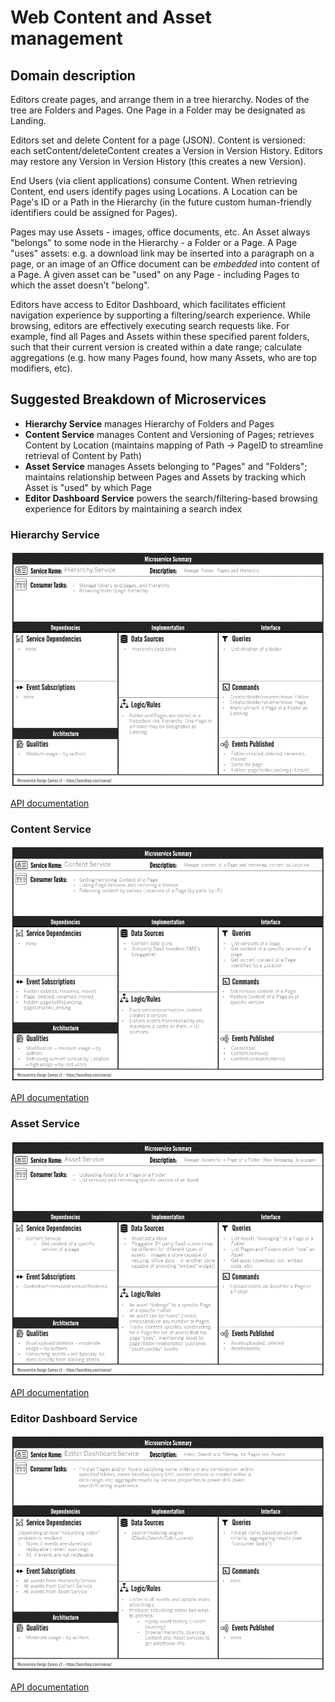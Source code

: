 # Web Content and Asset management

## Domain description

Editors create pages, and arrange them in a tree hierarchy. Nodes of the tree are Folders and 
Pages. One Page in a Folder may be designated as Landing.

Editors set and delete Content for a page (JSON). Content is versioned: each setContent/deleteContent creates a 
Version in Version History. Editors may restore any Version in Version History (this creates a new Version).

End Users (via client applications) consume Content. When retrieving Content, end users identify pages using
Locations. A Location can be Page's ID or a Path in the Hierarchy (in the future custom human-friendly identifiers could
be assigned for Pages).

Pages may use Assets - images, office documents, etc.
An Asset always "belongs" to some node in the Hierarchy - a Folder or a Page.
A Page "uses" assets: e.g. a download link may be inserted into a paragraph on a page, or an image of an Office document
can be *embedded* into content of a Page. A given asset can be "used" on any Page - including Pages to which the
asset doesn't "belong".

Editors have access to Editor Dashboard, which facilitates efficient navigation experience by supporting a filtering/search
experience. While browsing, editors are effectively executing search requests like. For example, find all Pages and Assets
within these specified parent folders, such that their current version is created within a date range;
calculate aggregations (e.g. how many Pages found, how many Assets, who are top modifiers, etc).

## Suggested Breakdown of Microservices

* **Hierarchy Service** manages Hierarchy of Folders and Pages
* **Content Service** manages Content and Versioning of Pages; retrieves Content by Location (maintains mapping of
  Path -> PageID to streamline retrieval of Content by Path)
* **Asset Service** manages Assets belonging to "Pages" and "Folders"; maintains relationship between Pages and Assets
  by tracking which Asset is "used" by which Page
* **Editor Dashboard Service** powers the search/filtering-based browsing experience for Editors by maintaining a search index

### Hierarchy Service

![Hierarchy Service](README.assets/1-hierarchy-service.png)

[API documentation](https://audintsev.github.io/otus-architect-content-mgmt/?urls.primaryName=Hierarchy%20Service)

### Content Service

![Content Service](README.assets/2-content-service.png)

[API documentation](https://audintsev.github.io/otus-architect-content-mgmt/?urls.primaryName=Content%20Service)

### Asset Service

![Asset Service](README.assets/3-asset-service.png)

[API documentation](https://audintsev.github.io/otus-architect-content-mgmt/?urls.primaryName=Asset%20Service)

### Editor Dashboard Service

![Editor Dashboard Service](README.assets/4-editor-dashboard-service.png)

[API documentation](https://audintsev.github.io/otus-architect-content-mgmt/?urls.primaryName=Editor%20Dashboard%20Service)
